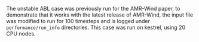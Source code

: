 The unstable ABL case was previously run for the AMR-Wind paper, to demonstrate that it works with the latest release of AMR-Wind, the input file was modified to run for 100 timesteps and is logged under `performance/run_info` directories. This case was run on kestrel, using 20 CPU nodes.
